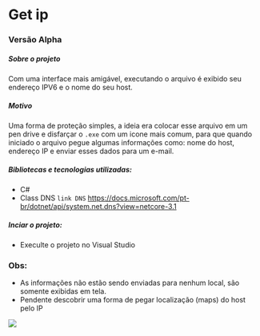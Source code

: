 # Get ip
### Versão Alpha 

##### Sobre o projeto

Com uma interface mais amigável, executando o arquivo é exibido seu endereço IPV6 e o nome do seu host.

##### Motivo

Uma forma de proteção simples, a ideia era colocar esse arquivo em um pen drive e disfarçar o `.exe` com um icone mais comum, para que quando iniciado o arquivo pegue algumas informações como: nome do host, endereço IP e enviar esses dados para um e-mail.


##### Bibliotecas e tecnologias utilizadas:
- C#
- Class DNS  `link DNS`  https://docs.microsoft.com/pt-br/dotnet/api/system.net.dns?view=netcore-3.1

##### Inciar o projeto:
- Execulte o projeto no Visual Studio


### Obs:
- As informações não estão sendo enviadas para nenhum local, são somente exibidas em tela.
- Pendente descobrir uma forma de pegar localização (maps) do host pelo IP

![](https://i.imgur.com/AYzJ3vS.jpg)

